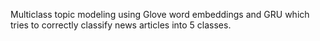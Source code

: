 Multiclass topic modeling using Glove word embeddings and GRU which tries to correctly classify news articles into 5 classes.
